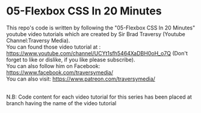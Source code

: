# 05-Flexbox CSS In 20 Minutes

This repo's code is written by following the "05-Flexbox CSS In 20 Minutes" youtube video tutorials which are created by Sir Brad Traversy (Youtube Channel:Traversy Media). 
<br/>You can found those video tutorial at : https://www.youtube.com/channel/UCYt1sfh5464XaDBH0oH_o7Q (Don't forget to like or dislike, if you like please subscribe). 
<br/>You can also follow him on Facebook: https://www.facebook.com/traversymedia/
<br/>You can also visit: https://www.patreon.com/traversymedia/

<br/> N.B: Code content  for each video tutorial for this series has been placed at branch having the name of the video tutorial
